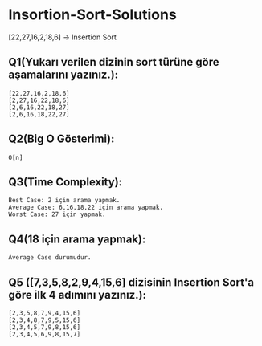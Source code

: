 # Insortion-Sort-Solutions
[22,27,16,2,18,6] -> Insertion Sort
## Q1(Yukarı verilen dizinin sort türüne göre aşamalarını yazınız.):
```
[22,27,16,2,18,6] 
[2,27,16,22,18,6]
[2,6,16,22,18,27]
[2,6,16,18,22,27]
```
## Q2(Big O Gösterimi):
```
O[n]
```
## Q3(Time Complexity):
```
Best Case: 2 için arama yapmak.
Average Case: 6,16,18,22 için arama yapmak.
Worst Case: 27 için yapmak.
```
## Q4(18 için arama yapmak):
```
Average Case durumudur.
```
## Q5 ([7,3,5,8,2,9,4,15,6] dizisinin Insertion Sort'a göre ilk 4 adımını yazınız.):
```
[2,3,5,8,7,9,4,15,6]
[2,3,4,8,7,9,5,15,6]
[2,3,4,5,7,9,8,15,6]
[2,3,4,5,6,9,8,15,7]
```
